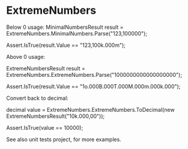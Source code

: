 # ExtremeNumbers

Below 0 usage:
MinimalNumbersResult result = ExtremeNumbers.MinimalNumbers.Parse("123,100000");

Assert.IsTrue(result.Value == "123,100k.000m");

Above 0 usage:

ExtremeNumbersResult result = ExtremeNumbers.ExtremeNumbers.Parse("1000000000000000000");

Assert.IsTrue(result.Value == "1o.000B.000T.000M.000m.000k.000");

Convert back to decimal:

decimal value = ExtremeNumbers.ExtremeNumbers.ToDecimal(new ExtremeNumbersResult("10k.000,00"));

Assert.IsTrue(value == 10000);

See also unit tests project, for more examples.
